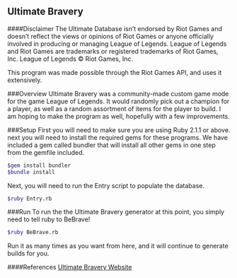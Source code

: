 ## Ultimate Bravery

####Disclaimer
The Ultimate Database isn’t endorsed by Riot Games and doesn’t reflect the views or opinions of Riot Games or anyone officially involved in producing or managing League of Legends. League of Legends and Riot Games are trademarks or registered trademarks of Riot Games, Inc. League of Legends © Riot Games, Inc.

This program was made possible through the Riot Games API, and uses it extensively.

###Overview
Ultimate Bravery was a community-made custom game mode for the game League of Legends. It would randomly pick out a champion for a player, as well as a random assortment of items for the player to build. I am hoping to make the program as well, hopefully with a few improvements. 

###Setup
First you will need to make sure you are using Ruby 2.1.1 or above. next you will need to install the required gems for these programs. We have included a gem called bundler that will install all other gems in one step from the gemfile included.
```sh
$gem install bundler
$bundle install

```
Next, you will need to run the Entry script to populate the database.
```sh
$ruby Entry.rb
```
###Run
To run the the Ultimate Bravery generator at this point, you simply need to tell ruby to BeBrave!
```sh
$ruby BeBrave.rb
```
Run it as many times as you want from here, and it will continue to generate builds for you.

####References
[Ultimate Bravery Website](http://www.ultimate-bravery.com/)
